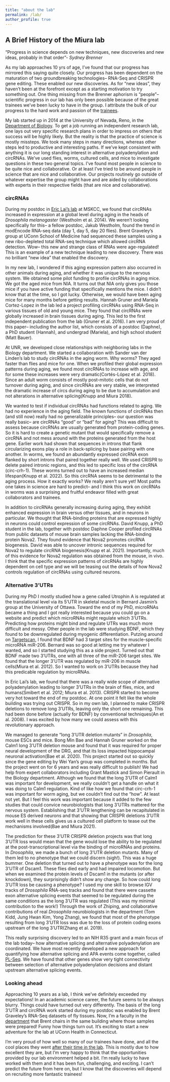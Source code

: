 ```yaml
---
title: "about the lab"
permalink: /lab/
author_profile: true
---
```



## A Brief History of the Miura lab

“Progress in science depends on new techniques, new discoveries and new ideas, probably in that order”- _Sydney Brenner_

As my lab approaches 10 yrs of age, I’ve found that our progress has mirrored this saying quite closely. Our progress has been dependent on the maturation of two groundbreaking technologies– RNA-Seq and CRISPR gene editing. These enabled our new discoveries. As for “new ideas”, they haven’t been at the forefront except as a starting motivation to try something out. One thing missing from the Brenner aphorism is “people”– scientific progress in our lab has only been possible because of the great trainees we’ve been lucky to have in the group. I attribute the bulk of our progress to the hard work and passion of the [trainees](/markdown/).  

My lab started up in 2014 at the University of Nevada, Reno, in the [Department of Biology](https://www.unr.edu/biology/faculty). To get a job running an independent research lab, one lays out very specific research plans in order to impress on others that success will be highly likely. But the reality is that the practice of science is mostly missteps. We took many steps in many directions, whereas other steps led to productive and interesting paths. If we’ve kept consistent with anything it is our long standing interest in alternative polyadenylation and circRNAs. We’ve used flies, worms, cultured cells, and mice to investigate questions in these two general topics. I’ve found most people in science to be quite nice and collaborative. Or at least I’ve tried to be around people in science that are nice and collaborative. Our projects routinely go outside of whatever expertise the group might have and are aided by collaborations with experts in their respective fields (that are nice and collaborative).


### circRNAs

During my postdoc in [Eric Lai’s lab](https://www.mskcc.org/research/ski/labs/eric-lai) at MSKCC, we found that circRNAs increased in expression at a global level during aging in the heads of _Drosophila melanogaster_ (Westholm et al. 2014). We weren’t looking specifically for this– a fellow postdoc, Jakub Westholm, found the trend in modEncode RNA-seq data (day 1, day 5, day 20 flies). Brent Graveley’s group at UConn School of Medicine had sequenced these samples using a new ribo-depleted total RNA-seq technique which allowed circRNA detection. Wow– this new and strange class of RNAs were age-regulated! This is an example of a new technique leading to new discovery. There was no brilliant “new idea” that enabled the discovery. 

In my new lab, I wondered if this aging expression pattern also occurred in other animals during aging, and whether it was unique to the nervous system. We obtained some pilot funding to profile circRNAs in aging mice. We got the aged mice from NIA. It turns out that NIA only gives you those mice if you have active funding that specifically mentions the mice. I didn’t know that at the time, so I got lucky. Otherwise, we would have been aging mice for many months before getting results. Hannah Gruner and Mariela Cortez-Lopez in the lab led a project profiling circRNAs using RNA-Seq in various tissues of old and young mice. They found that circRNAs were globally increased in brain tissues during aging. This led to the first independent publication from the lab (Gruner et al. 2016). I am very proud of this paper– including the author list, which consists of a postdoc (Daphne), a PhD student (Hannah), and undergrad (Mariela), and high school student (Matt Bauer). 

At UNR, we developed close relationships with neighboring labs in the Biology department. We started a collaboration with Sander van der Linden’s lab to study circRNAs in the aging worm. Why worms? They aged faster than flies and mice for one. When we profiled their global expression patterns during aging, we found most circRNAs to increase with age, and for some these increases were very dramatic(Cortés-López et al. 2018). Since an adult worm consists of mostly post-mitotic cells that do not turnover during aging, and since circRNAs are very stable, we interpreted the dramatic increase of circs during aging to be due to accumulation and not alterations in alternative splicing(Knupp and Miura 2018). 

We wanted to test if individual circRNAs had functions related to aging. We had no experience in the aging field. The known functions of circRNAs then (and still now) really had no generalizable principles– our question was really basic– are circRNAs “good” or “bad” for aging? This was difficult to assess because circRNAs are usually generated from protein-coding genes. So it is hard to create a genetic mutant that would specifically remove a circRNA and not mess around with the proteins generated from the host gene. Earlier work had shown that sequences in introns that flank circularizing exons play a role in back-splicing by base pairing with one another. In worms, we found an abundantly expressed circRNA exon flanked by short introns that paired together really well. We used CRISPR to delete paired intronic regions, and this led to specific loss of the circRNA (circ-crh-1). These worms turned out to have an increased median lifespan(Knupp et al. 2022). So this circRNA seems to be detrimental to the aging process. How it exactly works? We really aren’t sure yet! Most paths one takes in science are hard to predict– and I think this work on circRNAs in worms was a surprising and fruitful endeavor filled with great collaborators and trainees. 

In addition to circRNAs generally increasing during aging, they exhibit enhanced expression in brain versus other tissues, and in neurons in particular. We thought that RNA-binding proteins that are expressed highly in neurons could control expression of some circRNAs. David Knupp, a PhD student in the lab, together with postdoc Daphne Cooper profiled circRNAs from public datasets of mouse brain samples lacking the RNA-binding protein Nova2. They found evidence that Nova2 promotes circRNA biogenesis. David was able to uncover intronic sequences required for Nova2 to regulate circRNA biogenesis(Knupp et al. 2021). Importantly, much of this evidence for Nova2 regulation was obtained from the mouse, in vivo. I think that the specific expression patterns of circRNAs are highly dependent on cell type and we will be teasing out the details of how Nova2 controls regulation of circRNAs using cultured neurons. 

### Alternative 3’UTRs

During my PhD I mostly studied how a gene called Utrophin A is regulated at the translational level via its 5’UTR in skeletal muscle in Bernard Jasmin’s group at the University of Ottawa. Toward the end of my PhD, microRNAs became a thing and I got really interested because you could go on a website and predict which microRNAs might regulate which 3’UTRs. Predicting how proteins might bind and regulate UTRs was much more difficult and messy. Other people in the lab were studying BDNF, which they found to be downregulated during myogenic differentiation. Putzing around on [Targetscan](https://www.targetscan.org/vert_80/), I found that BDNF had 3 target sites for the muscle-specific microRNA miR-206. Bernard was so good at letting me try whatever I wanted, and so I started studying this as a side project. Turned out that BDNF made two 3’UTRs, one with all three of the miR-206 target sites. We found that the longer 3’UTR was regulated by miR-206 in muscle cells(Miura et al. 2012). So I wanted to work on 3’UTRs because they had this predicable regulation by microRNAs.

In Eric Lai’s lab, we found that there was a really wide scope of alternative polyadenylation leading to longer 3’UTRs in the brain of flies, mice, and humans(Smibert et al. 2012; Miura et al. 2013). CRISPR started to become very hot toward the end of my postdoc. At one point it felt like the whole building was trying out CRISPR. So in my own lab, I planned to make CRISPR deletions to remove long 3’UTRs, leaving only the short one remaining. This had been done before (actually for BDNF) by conventional techniques(An et al. 2008). I was excited by how many we could assess with this revolutionary approach. 

We managed to generate “long 3’UTR deletion mutants” in _Drosophila_, mouse ESCs and mice. Bong Min Bae and Hannah Gruner worked on the Calm1 long 3’UTR deletion mouse and found that it was required for proper neural development of the DRG, and that its loss impacted hippocampal neuronal activation(Bae et al. 2020). This project started out so quickly since the gene editing by Wei Yan’s group was completed in months. But the project went on for 6 years and was really difficult to publish! We had help from expert collaborators including Grant Mastick and Simon Pierault in the Biology department. Although we found that the long 3’UTR of Calm1 was important for development, we really couldn’t get a handle on what it was doing to Calm1 regulation. Kind of like how we found that circ-crh-1 was important for worm aging, but we couldn’t find out the “how”. At least not yet. But I feel this work was important because it added to the few studies that could convice neurobiologists that long 3’UTRs mattered for the nervous system. Establishing that 3’UTR lengthening can be recapitulated in mouse ES derived neurons and that showing that CRISPR deletions 3’UTR work well in these cells gives us a cultured cell platform to tease out the mechanisms involved(Bae and Miura 2021).  

The prediction for these 3’UTR CRISPR deletion projects was that long 3’UTR loss would mean that the gene would lose the ability to be regulated at the post-transcriptional level via the binding of microRNAs and proteins. In _Drosophila_, we made a bunch of long 3’UTR deletion mutants. Many of them led to no phenotype that we could discern (sigh!). This was a huge bummer. One deletion that turned out to have a phenotype was for the long 3’UTR of Dscam1. These flies died early and had impaired locomotion. But when we examined the protein levels of Dscam1 in the mutants (or after knockdown), they surprisingly didn’t show any change. So how could long 3’UTR loss be causing a phenotype? I used my one skill to browse IGV tracks of _Drosophila_ RNA-seq tracks and found that there were cassette exon alternative splicing events that seemed to be regulated during the same conditions as the long 3’UTR was regulated (This was my minimal contribution to the work!) Through the work of Zhiping, and collaborative contributions of real _Drosophila_ neurobiologists in the department (Tom Kidd, Jung Hwan Kim, Yong Zhang), we found that most of the phenotype resulting from long 3’UTR loss was due to the loss of protein coding exons upstream of the long 3’UTR(Zhang et al. 2019). 

This really surprising discovery led to an NIH R35 grant and a main focus of the lab today– how alternative splicing and alternative polyadenylation are coordinated. We have most recently developed a new approach for quantifying how alternative splicing and APA events come together, called [PL-Seq](https://www.biorxiv.org/content/10.1101/2023.03.23.533999v1). We have found that other genes show very tight connectivity between selection of alternative polyadenylation decisions and distant upstream alternative splicing events. 

### Looking ahead

Approaching 10 years as a lab, I think we’ve definitely exceeded my expectations! In an academic science career, the future seems to be always blurry. Things could have turned out very differently. The basis of the long 3’UTR and circRNA work started during my postdoc was enabled by Brent Graveley’s RNA-Seq datasets of fly tissues. Now, I’m a faculty in the [department](https://health.uconn.edu/genetics/) that Brent chairs in the same building where those samples were prepared! Funny how things turn out. It’s exciting to start a new adventure for the lab at UConn Health in Connecticut. 

I’m very proud of how well so many of our trainees have done, and all the cool places they went [after their time in the lab](/images/success.jpg). This is mostly due to how excellent they are, but I’m very happy to think that the opportunities provided by our lab environment helped a bit. I’m really lucky to have worked with them and it has been fun, challenging, and exciting. I can’t predict the future from here on, but I know that the discoveries will depend on recruiting more fantastic trainees! 
